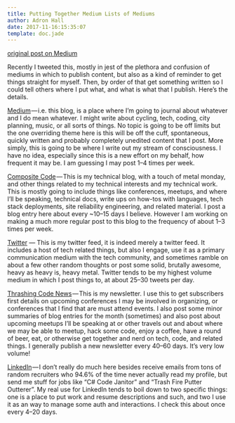 ```yaml
---
title: Putting Together Medium Lists of Mediums
author: Adron Hall
date: 2017-11-16:15:35:07
template: doc.jade
---
```

[original post on Medium](https://medium.com/@adron/putting-together-medium-lists-of-mediums-7ab07dde9c4c)

Recently I tweeted this, mostly in jest of the plethora and confusion of mediums in which to publish content, but also as a kind of reminder to get things straight for myself. Then, by order of that get something written so I could tell others where I put what, and what is what that I publish. Here’s the details.

[Medium](https://medium.com/@adron) — i.e. this blog, is a place where I’m going to journal about whatever and I do mean whatever. I might write about cycling, tech, coding, city planning, music, or all sorts of things. No topic is going to be off limits but the one overriding theme here is this will be off the cuff, spontaneous, quickly written and probably completely unedited content that I post. More simply, this is going to be where I write out my stream of consciousness. I have no idea, especially since this is a new effort on my behalf, how frequent it may be. I am guessing I may post 1–4 times per week.

[Composite Code](http://blog.adron.me/) — This is my technical blog, with a touch of metal monday, and other things related to my technical interests and my technical work. This is mostly going to include things like conferences, meetups, and where I’ll be speaking, technical docs, write ups on how-tos with languages, tech stack deployments, site reliability engineering, and related material. I post a blog entry here about every ~10–15 days I believe. However I am working on making a much more regular post to this blog to the frequency of about 1–3 times per week.

[Twitter](https://twitter.com/Adron) — This is my twitter feed, it is indeed merely a twitter feed. It includes a host of tech related things, but also I engage, use it as a primary communication medium with the tech community, and sometimes ramble on about a few other random thoughts or post some solid, brutally awesome, heavy as heavy is, heavy metal. Twitter tends to be my highest volume medium in which I post things to, at about 25–30 tweets per day.

[Thrashing Code News](http://blog.adron.me/docs/thrashing-code-news/) — This is my newsletter. I use this to get subscribers first details on upcoming conferences I may be involved in organizing, or conferences that I find that are must attend events. I also post some minor summaries of blog entries for the month (sometimes) and also post about upcoming meetups I’ll be speaking at or other travels out and about where we may be able to meetup, hack some code, enjoy a coffee, have a round of beer, eat, or otherwise get together and nerd on tech, code, and related things. I generally publish a new newsletter every 40–60 days. It’s very low volume!

[LinkedIn](https://www.linkedin.com/in/adron/) — I don’t really do much here besides receive emails from tons of random recruiters who 94.6% of the time never actually read my profile, but send me stuff for jobs like “C# Code Janitor” and “Trash Fire Putter Outterer”. My real use for LinkedIn tends to boil down to two specific things: one is a place to put work and resume descriptions and such, and two I use it as an way to manage some auth and interactions. I check this about once every 4–20 days.
